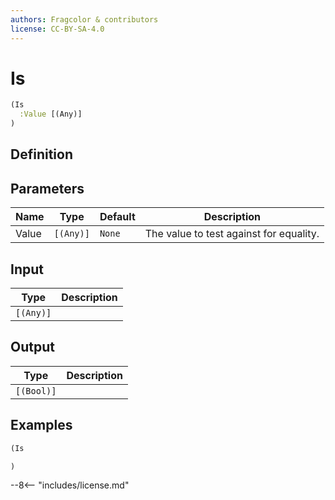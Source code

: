 ```yaml
---
authors: Fragcolor & contributors
license: CC-BY-SA-4.0
---
```



# Is

```clojure
(Is
  :Value [(Any)]
)
```


## Definition




## Parameters

| Name | Type | Default | Description |
|------|------|---------|-------------|
| Value | `[(Any)]` | `None` | The value to test against for equality. |


## Input

| Type | Description |
|------|-------------|
| `[(Any)]` |  |


## Output

| Type | Description |
|------|-------------|
| `[(Bool)]` |  |


## Examples

```clojure
(Is

)
```


--8<-- "includes/license.md"

